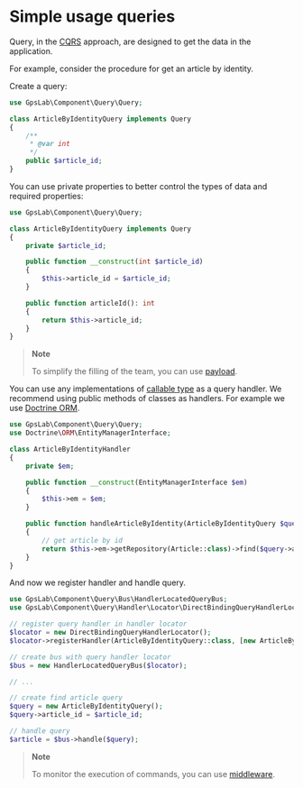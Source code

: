 Simple usage queries
====================

Query, in the [CQRS](https://martinfowler.com/bliki/CQRS.html) approach, are designed to get the data in the
application.

For example, consider the procedure for get an article by identity.

Create a query:

```php
use GpsLab\Component\Query\Query;

class ArticleByIdentityQuery implements Query
{
    /**
     * @var int
     */
    public $article_id;
}
```

You can use private properties to better control the types of data and required properties:

```php
use GpsLab\Component\Query\Query;

class ArticleByIdentityQuery implements Query
{
    private $article_id;

    public function __construct(int $article_id)
    {
        $this->article_id = $article_id;
    }

    public function articleId(): int
    {
        return $this->article_id;
    }
}
```

> **Note**
>
> To simplify the filling of the team, you can use [payload](https://github.com/gpslab/payload).

You can use any implementations of [callable type](http://php.net/manual/en/language.types.callable.php) as a query
handler. We recommend using public methods of classes as handlers. For example we use [Doctrine ORM](https://github.com/doctrine/doctrine2).

```php
use GpsLab\Component\Query\Query;
use Doctrine\ORM\EntityManagerInterface;

class ArticleByIdentityHandler
{
    private $em;

    public function __construct(EntityManagerInterface $em)
    {
        $this->em = $em;
    }

    public function handleArticleByIdentity(ArticleByIdentityQuery $query)
    {
        // get article by id
        return $this->em->getRepository(Article::class)->find($query->article_id);
    }
}
```

And now we register handler and handle query.

```php
use GpsLab\Component\Query\Bus\HandlerLocatedQueryBus;
use GpsLab\Component\Query\Handler\Locator\DirectBindingQueryHandlerLocator;

// register query handler in handler locator
$locator = new DirectBindingQueryHandlerLocator();
$locator->registerHandler(ArticleByIdentityQuery::class, [new ArticleByIdentityHandler($em), 'handleArticleByIdentity']);

// create bus with query handler locator
$bus = new HandlerLocatedQueryBus($locator);

// ...

// create find article query
$query = new ArticleByIdentityQuery();
$query->article_id = $article_id;

// handle query
$article = $bus->handle($query);
```

> **Note**
>
> To monitor the execution of commands, you can use [middleware](https://github.com/gpslab/middleware).
